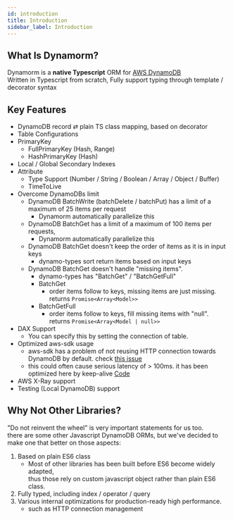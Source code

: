 ```yaml
---
id: introduction
title: Introduction
sidebar_label: Introduction
---
```


## What Is Dynamorm?
Dynamorm is a **native Typescript** ORM for [AWS DynamoDB](https://aws.amazon.com/dynamodb/)  
Written in Typescript from scratch, Fully support typing through template / decorator syntax
<!-- This is hard fork of https://github.com/balmbees/dynamo-types, for active maintenance reason   -->

## Key Features
- DynamoDB record ⇄ plain TS class mapping, based on decorator
- Table Configurations
- PrimaryKey
   - FullPrimaryKey (Hash, Range)
   - HashPrimaryKey (Hash)
- Local / Global Secondary Indexes
- Attribute
   - Type Support (Number / String / Boolean / Array / Object / Buffer)
   - TimeToLive
- Overcome DynamoDBs limit
  - DynamoDB BatchWrite (batchDelete / batchPut) has a limit of a maximum of 25 items per request
    - Dynamorm automatically parallelize this
  - DynamoDB BatchGet has a limit of a maximum of 100 items per requests, 
    - Dynamorm automatically parallelize this
  - DynamoDB BatchGet doesn't keep the order of items as it is in input keys
    - dynamo-types sort return items based on input keys
  - DynamoDB BatchGet doesn't handle "missing items".
    - dynamo-types has "BatchGet" / "BatchGetFull"
    - BatchGet
      - order items follow to keys, missing items are just missing. returns ```Promise<Array<Model>>```
    - BatchGetFull
      - order items follow to keys, fill missing items with "null". returns ```Promise<Array<Model | null>>```
- DAX Support
   - You can specify this by setting the connection of table. 
- Optimized aws-sdk usage
   - aws-sdk has a problem of not reusing HTTP connection towards DynamoDB by default. check [this issue](https://github.com/aws/aws-sdk-js/issues/900)
   - this could often cause serious latency of > 100ms. it has been optimized here by keep-alive [Code](https://github.com/serverless-seoul/dynamorm/blob/master/src/connections/dynamodb_connection.ts#L37)
- AWS X-Ray support
- Testing (Local DynamoDB) support

## Why Not Other Libraries?
"Do not reinvent the wheel" is very important statements for us too.  
there are some other Javascript DynamoDB ORMs, but we've decided to make one that better on those aspects: 

1. Based on plain ES6 class
   - Most of other libraries has been built before ES6 become widely adapted,  
   thus those rely on custom javascript object rather than plain ES6 class.
2. Fully typed, including index / operator / query 
3. Various internal optimizations for production-ready high performance.
   - such as HTTP connection management 